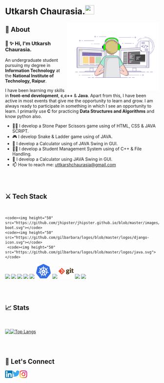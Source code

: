 # Utkarsh Chaurasia.<img src="https://github.com/TheDudeThatCode/TheDudeThatCode/blob/master/Assets/Mario_Hello_Big.gif" width="30px" height="30px">
<img align="right" alt="GIF" src="https://raw.githubusercontent.com/devSouvik/devSouvik/master/gif3.gif" width="300"/>

## 🧐 About


### 👋 ✨ Hi, I'm Utkarsh Chaurasia.

An undergraduate student pursuing my degree in **Information Technology** at the **National Institute of Technology, Raipur**. 

I have been learning my skills in **front-end development**, **c**,**c++** & **Java**. Apart from this, I have been active in most events that give me the opportunity to learn and grow. I am always ready to participate in something in which I see an opportunity to learn. I primarily use **C** for practicing **Data Structures and Algorithms** and know python also.

- 🧑‍💻 I develop a Stone Paper Scissors game using of HTML, CSS & JAVA SCRIPT.
- 🎮 I develop Snake & Ladder game using of JAVA.
- 🧮 I develop a Calculator using of JAVA Swing in GUI. 
- 🧑‍🎓 I develop a Student Management System using of C++ & File Handling. 
- 🧮 I develop a Calculator using JAVA Swing in GUI. 
- 📫 How to reach me: uttkarshchaurasia@gmail.com

<br><br>

## ⚔️ Tech Stack

<br>

   
    <code><img height="50" src="https://github.com/jhipster/jhipster.github.io/blob/master/images/logo/svg/spring-boot.svg"></code>
    <code><img height="50" src="https://github.com/gilbarbara/logos/blob/master/logos/django-icon.svg"></code>
     <code><img height="50" src="https://github.com/gilbarbara/logos/blob/master/logos/java.svg"></code>
   <code><img height="50" src="https://github.com/gilbarbara/logos/blob/master/logos/python.svg"></code>
    <code><img height="50" src="https://github.com/gilbarbara/logos/blob/master/logos/javascript.svg"></code>
   <code><img height="50" src="https://github.com/gilbarbara/logos/blob/master/logos/flutter.svg"></code>
   <code><img height="50" src="https://github.com/gilbarbara/logos/blob/master/logos/c-plusplus.svg"></code>
   <code><img height="50" src="https://github.com/gilbarbara/logos/blob/master/logos/docker-icon.svg"></code>
   <code><img height="50" src="https://github.com/gilbarbara/logos/blob/master/logos/kubernetes.svg"></code>
   <code><img height="50" src="https://github.com/gilbarbara/logos/blob/master/logos/openshift.svg"></code>
   <code><img height="50" src="https://raw.githubusercontent.com/github/explore/80688e429a7d4ef2fca1e82350fe8e3517d3494d/topics/git/git.png"></code>
   <code><img height="50" src="https://github.com/gilbarbara/logos/blob/master/logos/bash-icon.svg"></code>
   <code><img height="30" src="https://github.com/gilbarbara/logos/blob/master/logos/go.svg"></code>

<br><br>

## 📈 Stats



<br>


  <a> <img align="left" src="https://github-readme-stats.vercel.app/api?username=utkarsh-chaurasia&show_icons=true&line_height=24&theme=dark&count_private=true&include_all_commits=true&custom_title=%23%20GitHub%20Stats%20%E2%9C%85" /> </a>




[![Top Langs](https://github-readme-stats.vercel.app/api/top-langs/?username=utkarsh-chaurasia&hide=jupyter-notebook&theme=dark&layout=compact&langs_count=10&custom_title=%23%20Most%20Used%20Languages%20%F0%9F%91%A8%F0%9F%8F%BD%E2%80%8D%F0%9F%92%BB&card_width=445)](https://github.com/anuraghazra/github-readme-stats)


<br><br>

## 💬 Let's Connect
    
<a href="https://www.linkedin.com/in/utkarsh-chaurasia-5826a91a8/">
    <img align="left" alt="Utkarsh Chaurasia | Linkedin" width="24px" src="https://github.com/UtkarshChaurasia/UtkarshChaurasia/blob/master/Assets/Icons/Linkedin.svg" />
  </a>
  
  
<!--   <a href="https://medium.com/@utkarsh103b">
    <img align="left" alt="Utkarsh Chaurasia | Medium" width="24px" src="https://github.com/UtkarshChaurasia/UtkarshChaurasia/blob/master/Assets/Icons/medium.svg" />
  </a> -->
  
  <a href="https://twitter.com/uttkarsh6">
    <img align="left" alt="Utkarsh Chaurasia | Twitter" width="24px" src="https://github.com/UtkarshChaurasia/UtkarshChaurasia/blob/master/Assets/Icons/twitter.svg" />
  </a>
  
  <a href="https://www.instagram.com/they_call_me.utkarsh/">
    <img align="left" alt="Utkarsh Chaurasia | Instagram" width="24px" src="https://github.com/UtkarshChaurasia/UtkarshChaurasia/blob/master/Assets/Icons/Instagram.svg" />
  </a>
